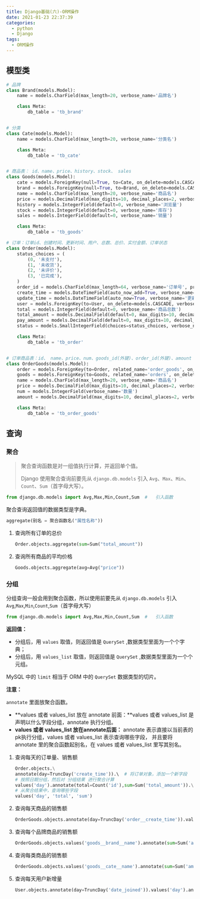 ```yaml
---
title: Django基础(六)-ORM操作
date: 2021-01-23 22:37:39
categories:
  - python
  - Django
tags:
  - ORM操作
---
```


## 模型类

```python
# 品牌
class Brand(models.Model):
    name = models.CharField(max_length=20, verbose_name='品牌名')

    class Meta:
        db_table = 'tb_brand'


# 分类
class Cate(models.Model):
    name = models.CharField(max_length=20, verbose_name='分类名')

    class Meta:
        db_table = 'tb_cate'


# 商品表： id、name、price、history、stock、 sales
class Goods(models.Model):
    cate = models.ForeignKey(null=True, to=Cate, on_delete=models.CASCADE, verbose_name='分类')
    brand = models.ForeignKey(null=True, to=Brand, on_delete=models.CASCADE, verbose_name='品牌')
    name = models.CharField(max_length=20, verbose_name='商品名')
    price = models.DecimalField(max_digits=10, decimal_places=2, verbose_name='价格')
    history = models.IntegerField(default=0, verbose_name='浏览量')
    stock = models.IntegerField(default=0, verbose_name='库存')
    sales = models.IntegerField(default=0, verbose_name='销量')

    class Meta:
        db_table = 'tb_goods'

# 订单：订单id、创建时间、更新时间、用户、总数、总价、实付金额、订单状态
class Order(models.Model):
    status_choices = (
        (0, '未支付'),
        (1, '未收货'),
        (2, '未评价'),
        (3, '已完成'),
    )
    order_id = models.CharField(max_length=64, verbose_name='订单号', primary_key=True)
    create_time = models.DateTimeField(auto_now_add=True, verbose_name='创建时间')
    update_time = models.DateTimeField(auto_now=True, verbose_name='更新时间')
    user = models.ForeignKey(to=User, on_delete=models.CASCADE, verbose_name='用户')
    total = models.IntegerField(default=0, verbose_name='商品总数')
    total_amount = models.DecimalField(default=0, max_digits=10, decimal_places=2, verbose_name='商品总价')
    pay_amount = models.DecimalField(default=0, max_digits=10, decimal_places=2, verbose_name='实付金额')
    status = models.SmallIntegerField(choices=status_choices, verbose_name='订单状态')

    class Meta:
        db_table = 'tb_order'


# 订单商品表：id、 name、price、num、goods_id(外键)、order_id(外键)、amount
class OrderGoods(models.Model):
    order = models.ForeignKey(to=Order, related_name='order_goods', on_delete=models.CASCADE, verbose_name='订单')
    goods = models.ForeignKey(to=Goods, related_name='orders', on_delete=models.CASCADE, verbose_name='商品')
    name = models.CharField(max_length=20, verbose_name='商品名')
    price = models.DecimalField(max_digits=10, decimal_places=2, verbose_name='价格')
    num = models.IntegerField(verbose_name='数量')
    amount = models.DecimalField(max_digits=10, decimal_places=2, verbose_name='小计')

    class Meta:
        db_table = 'tb_order_goods'

```

## 查询

### 聚合

>   聚合查询函数是对一组值执行计算，并返回单个值。
>
>   Django 使用聚合查询前要先从 `django.db.models` 引入 `Avg`、`Max`、`Min`、`Count`、`Sum`（首字母大写）。

```python
from django.db.models import Avg,Max,Min,Count,Sum  #   引入函数
```

聚合查询返回值的数据类型是字典。

```python
aggregate(别名 = 聚合函数名("属性名称"))
```

1.  查询所有订单的总价

    ```python
    Order.objects.aggregate(sum=Sum("total_amount"))
    ```

2.  查询所有商品的平均价格

    ```python
    Goods.objects.aggregate(avg=Avg("price"))
    ```

### 分组

分组查询一般会用到聚合函数，所以使用前要先从 `django.db.models` 引入 `Avg`,`Max`,`Min`,`Count`,`Sum`（首字母大写）

```python
from django.db.models import Avg,Max,Min,Count,Sum  #   引入函数
```

**返回值：**

-   分组后，用 `values` 取值，则返回值是 `QuerySet` ,数据类型里面为一个个字典；
-   分组后，用 `values_list` 取值，则返回值是 `QuerySet` ,数据类型里面为一个个元组。

MySQL 中的 `limit` 相当于 ORM 中的 `QuerySet` 数据类型的切片。

**注意：**

`annotate` 里面放聚合函数。

-   **values 或者 values_list 放在 annotate 前面：**values 或者 values_list 是声明以什么字段分组，annotate 执行分组。
-   **values 或者 values_list 放在annotate后面：** annotate 表示直接以当前表的pk执行分组，values 或者 values_list 表示查询哪些字段， 并且要将 annotate 里的聚合函数起别名，在 values 或者 values_list 里写其别名。

1.  查询每天的订单量、销售额

    ```python
    Order.objects.\
    annotate(day=TruncDay('create_time')).\  # 将订单对象，添加一个新字段
    # 按照日期分组，然后对 分组结果 进行聚合计算
    values('day').annotate(total=Count('id'),sum=Sum('total_amount')).\
    # 从聚合结果中，查询哪些字段
    values('day', 'total', 'sum')
    ```

2.  查询每天商品的销售额

    ```python
    OrderGoods.objects.annotate(day=TruncDay('order__create_time')).values('day').annotate(sum=Sum('amount')).values('day', 'sum')
    ```

3.  查询每个品牌商品的销售额

    ```python
    OrderGoods.objects.values('goods__brand__name').annotate(sum=Sum('amount'))
    ```

4.  查询每类商品的销售额

    ```python
    OrderGoods.objects.values('goods__cate__name').annotate(sum=Sum('amount'))
    ```

5.  查询每天用户新增量

    ```python
    User.objects.annotate(day=TruncDay('date_joined')).values('day').annotate(n=Count('id'))
    ```

    



